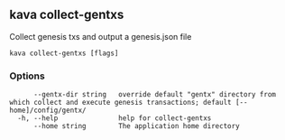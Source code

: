 <!--
title: collect-gentxs
-->
## kava collect-gentxs

Collect genesis txs and output a genesis.json file

```
kava collect-gentxs [flags]
```

### Options

```
      --gentx-dir string   override default "gentx" directory from which collect and execute genesis transactions; default [--home]/config/gentx/
  -h, --help               help for collect-gentxs
      --home string        The application home directory
```

